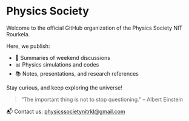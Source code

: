 # Physics Society

Welcome to the official GitHub organization of the Physics Society NIT Rourkela.

Here, we publish:
- 📝 Summaries of weekend discussions
- 📊 Physics simulations and codes
- 📚 Notes, presentations, and research references

Stay curious, and keep exploring the universe!

> “The important thing is not to stop questioning.” – Albert Einstein

📬 Contact us: physicssocietynitrkl@gmail.com
